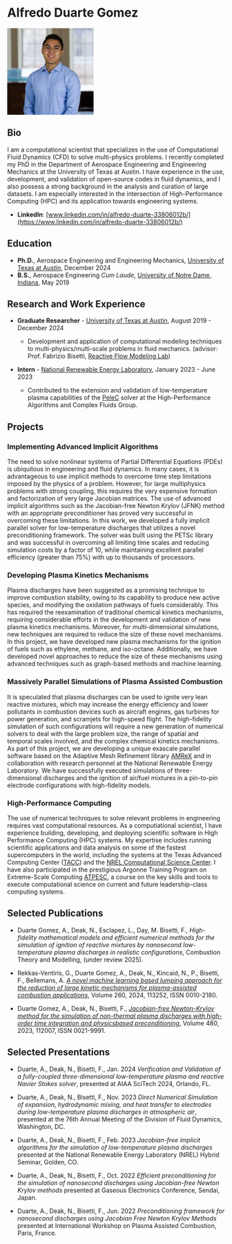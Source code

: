 # Alfredo Duarte Gomez
<img align="center" width="200" height="200" src="headshot_cropped.jpg">

## Bio
I am a computational scientist that specializes in the use of Computational Fluid Dynamics (CFD) to solve multi-physics problems. I recently completed my PhD in the Department of Aerospace Engineering and Engineering Mechanics at the University of Texas at Austin. I have experience in the use, development, and validation of open-source codes in fluid dynamics, and I also possess a strong background in the analysis and curation of large datasets. I am especially interested in the intersection of High-Performance Computing (HPC) and its application towards engineering systems.

- **LinkedIn**: [www.linkedin.com/in/alfredo-duarte-33806012b/](https://www.linkedin.com/in/alfredo-duarte-33806012b/)

## Education 
- **Ph.D.**, Aerospace Engineering and Engineering Mechanics, [University of Texas at Austin](https://www.ae.utexas.edu/research/aerothermodynamics-and-fluid-mechanics), December 2024 
- **B.S.**, Aerospace Engineering _Cum Laude_, [University of Notre Dame, Indiana](https://ame.nd.edu/), May 2019

## Research and Work Experience
- **Graduate Researcher** - [University of Texas at Austin](https://www.ae.utexas.edu/research/aerothermodynamics-and-fluid-mechanics), August 2019 - December 2024
  -  Development and application of computational modeling techniques to multi-physics/multi-scale problems in fluid mechanics. (advisor: Prof. Fabrizio Bisetti, [Reactive Flow Modeling Lab](https://sites.utexas.edu/flow/))
    
- **Intern** - [National Renewable Energy Laboratory](https://www.nrel.gov/), January 2023 - June 2023
  - Contributed to the extension and validation of low-temperature plasma capabilities of the [PeleC](https://www.exascaleproject.org/combustion-pele-a-new-exascale-capability-for-improving-engine-design/) solver at the High-Performance Algorithms and Complex Fluids Group.

## Projects 

### Implementing Advanced Implicit Algorithms
The need to solve nonlinear systems of Partial Differential Equations (PDEs) is ubiquitous in engineering and fluid dynamics. In many cases, it is advantageous to use implicit methods to overcome time step limitations imposed by the physics of a problem. However, for large multiphysics problems with strong coupling, this requires the very expensive formation and factorization of very large Jacobian matrices. The use of advanced implicit algorithms such as the Jacobian-free Newton Krylov (JFNK) method with an appropriate preconditioner has proved very successful in overcoming these limitations. In this work, we developed a fully implicit parallel solver for low-temperature discharges that utilizes a novel preconditioning framework. The solver was built using the PETSc library and was successful in overcoming all limiting time scales and reducing simulation costs by a factor of 10, while maintaining excellent parallel efficiency (greater than 75%) with up to thousands of processors. 

### Developing Plasma Kinetics Mechanisms
Plasma discharges have been suggested as a promising technique to improve combustion stability, owing to its capability to produce new active species, and modifying the oxidation pathways of fuels considerably. This has required the reexamination of traditional chemical kinetics mechanisms, requiring considerable efforts in the development and validation of new plasma kinetics mechanisms. Moreover, for multi-dimensional simulations, new techniques are required to reduce the size of these novel mechanisms. In this project, we have developed new plasma mechanisms for the ignition of fuels such as ethylene, methane, and iso-octane. Additionally, we have developed novel approaches to reduce the size of these mechanisms using advanced techniques such as graph-based methods and machine learning.

### Massively Parallel Simulations of Plasma Assisted Combustion
It is speculated that plasma discharges can be used to ignite very lean reactive mixtures, which may increase the energy efficiency and lower pollutants in combustion devices such as aircraft engines, gas turbines for power generation, and scramjets for high-speed flight. The high-fidelity simulation of such configurations will require a new generation of numerical solvers to deal with the large problem size, the range of spatial and temporal scales involved, and the complex chemical kinetics mechanisms. As part of this project, we are developing a unique exascale parallel software based on the Adaptive Mesh Refinement library [AMReX](https://www.exascaleproject.org/highlight/amrex-a-performance-portable-framework-for-block-structured-adaptive-mesh-refinement-applications/) and in collaboration with research personnel at the National Renewable Energy Laboratory. We have successfully executed simulations of three-dimensional discharges and the ignition of air/fuel mixtures in a pin-to-pin electrode configurations with high-fidelity models.

### High-Performance Computing
The use of numerical techniques to solve relevant problems in engineering requires vast computational resources. As a computiational scientist, I have experience building, developing, and deploying scientific software in High Performance Computing (HPC) systems. My expertise includes running scientific applications and data analysis on some of the fastest supercomputers in the world, including the systems at the Texas Advanced Computing Center ([TACC](https://tacc.utexas.edu/)) and the [NREL Computational Science Center](https://www.nrel.gov/computational-science/hpc-user-facility.html). I have also participated in the prestigious Argonne Training Program on Extreme-Scale Computing [ATPESC](https://extremecomputingtraining.anl.gov/about-atpesc/), a course on the key skills and tools to execute computational science on current and future leadership-class computing systems.


    
## Selected Publications 
- Duarte Gomez, A., Deak, N., Esclapez, L., Day, M. Bisetti, F., _High-fidelity mathematical models and efficient numerical methods for the simulation of ignition of reactive mixtures by nanosecond low-temperature plasma discharges in realistic configurations_, Combustion Theory and Modelling, (under review 2025).

- Rekkas-Ventiris, G., Duarte Gomez, A., Deak, N., Kincaid, N., P., Bisetti, F., Bellemans, A. [_A novel machine learning based lumping approach for the reduction of large kinetic mechanisms for plasma-assisted combustion applications_](https://doi.org/10.1016/j.combustflame.2023.113252), Volume 260, 2024, 113252, ISSN 0010-2180.

- Duarte Gomez, A., Deak, N., Bisetti, F., [_Jacobian-free Newton-Krylov method for the simulation of non-thermal plasma discharges with high-order time integration and physicsbased preconditioning_](https://doi.org/10.1016/j.jcp.2023.112007), Volume 480, 2023, 112007, ISSN 0021-9991.

## Selected Presentations
- Duarte, A., Deak, N., Bisetti, F., Jan. 2024 _Verification and Validation of a fully-coupled three-dimensional low-temperature plasma and reactive Navier Stokes solver_, presented at AIAA SciTech 2024, Orlando, FL.

- Duarte, A., Deak, N., Bisetti, F., Nov. 2023 _Direct Numerical Simulation of expansion, hydrodynamic mixing, and heat transfer to electrodes during low-temperature plasma discharges in atmospheric air_, presented at the 76th Annual Meeting of the Division of Fluid Dynamics, Washington, DC.

- Duarte, A., Deak, N., Bisetti, F., Feb. 2023 _Jacobian-free implicit algorithms for the simulation of low-temperature plasma discharges_ presented at the National Renewable Energy Laboratory (NREL) Hybrid Seminar, Golden, CO.

- Duarte, A., Deak, N., Bisetti, F., Oct. 2022 _Efficient preconditioning for the simulation of nanosecond discharges using Jacobian-free Newton Krylov methods_ presented at Gaseous Electronics Conference, Sendai, Japan.

- Duarte, A., Deak, N., Bisetti, F., Jun. 2022 _Preconditioning framework for nanosecond discharges using Jacobian Free Newton Krylov Methods_ presented at International Workshop on Plasma Assisted Combustion, Paris, France.
